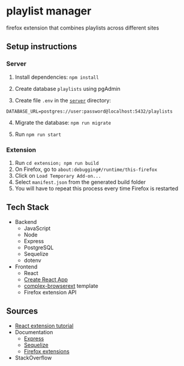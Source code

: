 # playlist manager

firefox extension that combines playlists across different sites

## Setup instructions

### Server

1. Install dependencies: `npm install`

2. Create database `playlists` using pgAdmin

3. Create file `.env` in the [`server`](server/) directory:

```
DATABASE_URL=postgres://user:password@localhost:5432/playlists
```

4. Migrate the database: `npm run migrate`

5. Run `npm run start`

### Extension

1. Run `cd extension; npm run build`
1. On Firefox, go to `about:debugging#/runtime/this-firefox`
1. Click on `Load Temporary Add-on...`
1. Select `manifest.json` from the generated build folder
1. You will have to repeat this process every time Firefox is restarted

## Tech Stack

- Backend
  - JavaScript
  - Node
  - Express
  - PostgreSQL
  - Sequelize
  - dotenv
- Frontend
  - React
  - [Create React App](https://github.com/facebook/create-react-app)
  - [complex-browserext](https://www.npmjs.com/package/cra-template-complex-browserext) template
  - Firefox extension API

## Sources

- [React extension tutorial](https://medium.com/swlh/bootstrapping-complex-chrome-firefox-edge-extensions-with-create-react-app-667be8df35d7)
- Documentation
  - [Express](https://expressjs.com/en/guide/routing.html)
  - [Sequelize](https://sequelize.org/docs/v6/)
  - [Firefox extensions](https://developer.mozilla.org/en-US/docs/Mozilla/Add-ons/WebExtensions)
- StackOverflow
